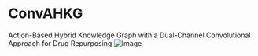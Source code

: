 # ConvAHKG
Action-Based Hybrid Knowledge Graph with a Dual-Channel Convolutional Approach for Drug Repurposing
![Image](https://github.com/user-attachments/assets/05bd890c-c5fc-4c7b-acc9-19697aefea7f)

